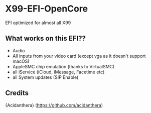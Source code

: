 # X99-EFI-OpenCore
EFI optimized for almost all X99

## What works on this EFI??

- Audio
- All inputs from your video card (except vga as it doesn't support macOS)
- AppleSMC chip emulation (thanks to VirtualSMC)
- all iService (iCloud, iMessage, Facetime etc)
- all System updates (SIP Enable)


## Credits

{Acidanthera} (https://github.com/acidanthera)
